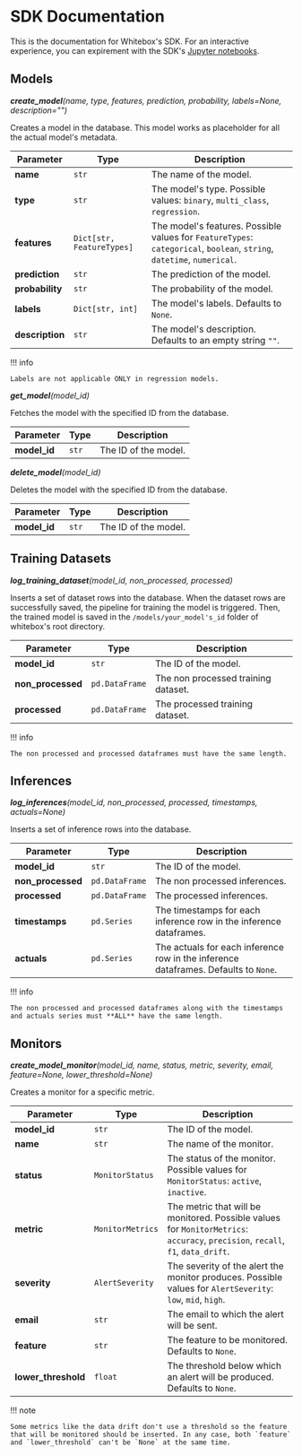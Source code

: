 # SDK Documentation

This is the documentation for Whitebox's SDK. For an interactive experience, you can expirement with the SDK's <a href="https://github.com/squaredev-io/whitebox/tree/main/examples/notebooks" class="external-link" target="_blank">Jupyter notebooks</a>.

## Models

**_create_model_**_(name, type, features, prediction, probability, labels=None, description="")_

Creates a model in the database. This model works as placeholder for all the actual model's metadata.

| Parameter       | Type                      | Description                                                                                                            |
| --------------- | ------------------------- | ---------------------------------------------------------------------------------------------------------------------- |
| **name**        | `str`                     | The name of the model.                                                                                                 |
| **type**        | `str`                     | The model's type. Possible values: `binary`, `multi_class`, `regression`.                                              |
| **features**    | `Dict[str, FeatureTypes]` | The model's features. Possible values for `FeatureTypes`: `categorical`, `boolean`, `string`, `datetime`, `numerical`. |
| **prediction**  | `str`                     | The prediction of the model.                                                                                           |
| **probability** | `str`                     | The probability of the model.                                                                                          |
| **labels**      | `Dict[str, int]`          | The model's labels. Defaults to `None`.                                                                                |
| **description** | `str`                     | The model's description. Defaults to an empty string `""`.                                                             |

!!! info

    Labels are not applicable ONLY in regression models.

**_get_model_**_(model_id)_

Fetches the model with the specified ID from the database.

| Parameter    | Type  | Description          |
| ------------ | ----- | -------------------- |
| **model_id** | `str` | The ID of the model. |

**_delete_model_**_(model_id)_

Deletes the model with the specified ID from the database.

| Parameter    | Type  | Description          |
| ------------ | ----- | -------------------- |
| **model_id** | `str` | The ID of the model. |

## Training Datasets

**_log_training_dataset_**_(model_id, non_processed, processed)_

Inserts a set of dataset rows into the database. When the dataset rows are successfully saved, the pipeline for training the model is triggered. Then, the trained model is saved in the `/models/your_model's_id` folder of whitebox's root directory.

| Parameter         | Type           | Description                         |
| ----------------- | -------------- | ----------------------------------- |
| **model_id**      | `str`          | The ID of the model.                |
| **non_processed** | `pd.DataFrame` | The non processed training dataset. |
| **processed**     | `pd.DataFrame` | The processed training dataset.     |

!!! info

    The non processed and processed dataframes must have the same length.

## Inferences

**_log_inferences_**_(model_id, non_processed, processed, timestamps, actuals=None)_

Inserts a set of inference rows into the database.

| Parameter         | Type           | Description                                                                         |
| ----------------- | -------------- | ----------------------------------------------------------------------------------- |
| **model_id**      | `str`          | The ID of the model.                                                                |
| **non_processed** | `pd.DataFrame` | The non processed inferences.                                                       |
| **processed**     | `pd.DataFrame` | The processed inferences.                                                           |
| **timestamps**    | `pd.Series`    | The timestamps for each inference row in the inference dataframes.                  |
| **actuals**       | `pd.Series`    | The actuals for each inference row in the inference dataframes. Defaults to `None`. |

!!! info

    The non processed and processed dataframes along with the timestamps and actuals series must **ALL** have the same length.

## Monitors

**_create_model_monitor_**_(model_id, name, status, metric, severity, email, feature=None, lower_threshold=None)_

Creates a monitor for a specific metric.

| Parameter           | Type             | Description                                                                                                                     |
| ------------------- | ---------------- | ------------------------------------------------------------------------------------------------------------------------------- |
| **model_id**        | `str`            | The ID of the model.                                                                                                            |
| **name**            | `str`            | The name of the monitor.                                                                                                        |
| **status**          | `MonitorStatus`  | The status of the monitor. Possible values for `MonitorStatus`: `active`, `inactive`.                                           |
| **metric**          | `MonitorMetrics` | The metric that will be monitored. Possible values for `MonitorMetrics`: `accuracy`, `precision`, `recall`, `f1`, `data_drift`. |
| **severity**        | `AlertSeverity`  | The severity of the alert the monitor produces. Possible values for `AlertSeverity`: `low`, `mid`, `high`.                      |
| **email**           | `str`            | The email to which the alert will be sent.                                                                                      |
| **feature**         | `str`            | The feature to be monitored. Defaults to `None`.                                                                                |
| **lower_threshold** | `float`          | The threshold below which an alert will be produced. Defaults to `None`.                                                        |

!!! note

    Some metrics like the data drift don't use a threshold so the feature that will be monitored should be inserted. In any case, both `feature` and `lower_threshold` can't be `None` at the same time.
